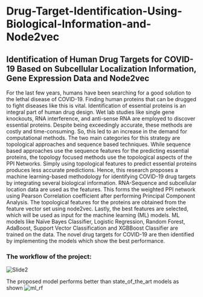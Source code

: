 # Drug-Target-Identification-Using-Biological-Information-and-Node2vec

## Identification of Human Drug Targets for COVID-19 Based on Subcellular Localization Information, Gene Expression Data and Node2vec

For the last few years, humans have been searching for a good solution to 
the lethal disease of COVID-19. Finding human proteins that can be drugged to fight 
diseases like this is vital. Identification of essential proteins is an integral part of 
human drug design. Wet lab studies like single gene knockouts, RNA interference, 
and anti-sense RNA are employed to discover essential proteins. Despite being exceedingly accurate, these methods are costly and time-consuming. So, this led to an
increase in the demand for computational methods. The two main categories for this 
strategy are topological approaches and sequence based techniques. While sequence
based approaches use the sequence features for the predicting essential proteins, the 
topology focused methods use the topological aspects of the PPI Networks. Simply 
using topological features to predict essential proteins produces less accurate predictions. Hence, this research proposes a machine learning-based methodology for 
identifying COVID-19 drug targets by integrating several biological information. 
RNA-Sequence and subcellular location data are used as the features. This forms the 
weighted PPI network using Pearson Correlation coefficient after performing Principal Component Analysis. The topological features for the proteins are obtained 
from the feature vector set using node2vec. Lastly, the best features are selected,
which will be used as input for the machine learning (ML) models. ML models like 
Naïve Bayes Classifier, Logistic Regression, Random Forest, AdaBoost, Support 
Vector Classification and XGBBoost Classifier are trained on the data. The novel 
drug targets for COVID-19 are then identified by implementing the models which 
show the best performance. 

### The workflow of the project: 

![Slide2](https://github.com/foyie/Drug-Target-Identification-Using-Biological-Information-and-Node2vec/assets/89987028/ec4adc03-ef43-4e0a-a63e-f8115013c047)

The proposed model performs better than state_of_the_art models as shown
![ml_rf](https://github.com/foyie/Drug-Target-Identification-Using-Biological-Information-and-Node2vec/assets/89987028/e10ad43f-0cc7-47aa-b07e-cc27582f9ab8)
